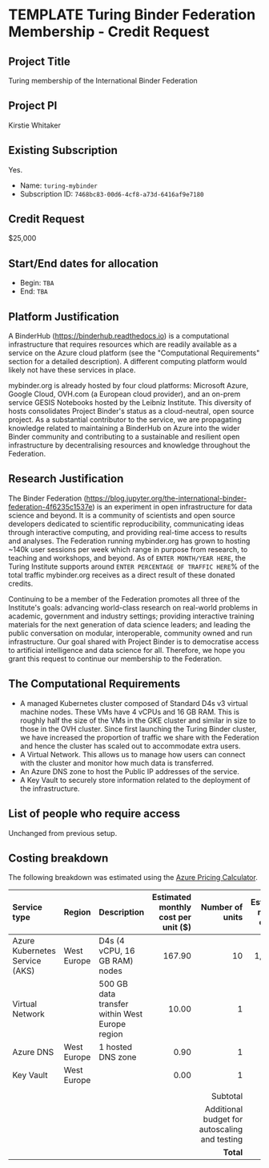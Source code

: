 # TEMPLATE Turing Binder Federation Membership - Credit Request

## Project Title

Turing membership of the International Binder Federation

## Project PI

Kirstie Whitaker

## Existing Subscription

Yes.

- Name: `turing-mybinder`
- Subscription ID: `7468bc83-00d6-4cf8-a73d-6416af9e7180`

## Credit Request

$25,000

## Start/End dates for allocation

- Begin: `TBA`
- End: `TBA`

## Platform Justification

A BinderHub (https://binderhub.readthedocs.io) is a computational infrastructure that requires resources which are readily available as a service on the Azure cloud platform (see the "Computational Requirements" section for a detailed description).
A different computing platform would likely not have these services in place.

mybinder.org is already hosted by four cloud platforms: Microsoft Azure, Google Cloud, OVH.com (a European cloud provider), and an on-prem service GESIS Notebooks hosted by the Leibniz Institute.
This diversity of hosts consolidates Project Binder's status as a cloud-neutral, open source project.
As a substantial contributor to the service, we are propagating knowledge related to maintaining a BinderHub on Azure into the wider Binder community and contributing to a sustainable and resilient open infrastructure by decentralising resources and knowledge throughout the Federation.

## Research Justification

The Binder Federation (https://blog.jupyter.org/the-international-binder-federation-4f6235c1537e) is an experiment in open infrastructure for data science and beyond.
It is a community of scientists and open source developers dedicated to scientific reproducibility, communicating ideas through interactive computing, and providing real-time access to results and analyses.
The Federation running mybinder.org has grown to hosting ~140k user sessions per week which range in purpose from research, to teaching and workshops, and beyond.
As of `ENTER MONTH/YEAR HERE`, the Turing Institute supports around `ENTER PERCENTAGE OF TRAFFIC HERE`% of the total traffic mybinder.org receives as a direct result of these donated credits.

Continuing to be a member of the Federation promotes all three of the Institute's goals: advancing world-class research on real-world problems in academic, government and industry settings; providing interactive training materials for the next generation of data science leaders; and leading the public conversation on modular, interoperable, community owned and run infrastructure.
Our goal  shared with Project Binder is to democratise access to artificial intelligence and data science for all.
Therefore, we hope you grant this request to continue our membership to the Federation.

## The Computational Requirements

- A managed Kubernetes cluster composed of Standard D4s v3 virtual machine nodes. These VMs have 4 vCPUs and 16 GB RAM.
  This is roughly half the size of the VMs in the GKE cluster and similar in size to those in the OVH cluster.
  Since first launching the Turing Binder cluster, we have increased the proportion of traffic we share with the Federation and hence the cluster has scaled out to accommodate extra users.
- A Virtual Network.
  This allows us to manage how users can connect with the cluster and monitor how much data is transferred.
- An Azure DNS zone to host the Public IP addresses of the service.
- A Key Vault to securely store information related to the deployment of the infrastructure.

## List of people who require access

Unchanged from previous setup.

## Costing breakdown

The following breakdown was estimated using the [Azure Pricing Calculator](https://azure.microsoft.com/en-gb/pricing/calculator/).

| Service type | Region | Description | Estimated monthly cost per unit ($) | Number of units | Estimated monthly cost ($) | Estimated allocation cost ($) |
| :--- | :--- | :--- | ---: | ---: | ---: | ---: |
| Azure Kubernetes Service (AKS) | West Europe | D4s (4 vCPU, 16 GB RAM) nodes | 167.90 | 10 | 1,679.00 | 21,827.00 |
| Virtual Network | | 500 GB data transfer within West Europe region | 10.00 | 1 | 10.00 | 130.00 |
| Azure DNS | West Europe | 1 hosted DNS zone | 0.90 | 1 | 0.90 | 11.70 |
| Key Vault | West Europe | | 0.00 | 1 | 0.00 | 0.00 |
| | | | | | | |
| | | | | Subtotal | | 21,968.70 |
| | | | | Additional budget for autoscaling and testing | 13.8% | 3,031.30 |
| | | | | **Total** | | **25,000.00** |
